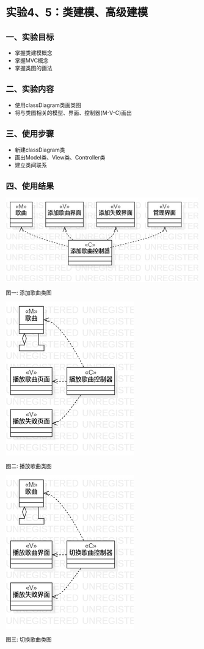 # 实验4、5：类建模、高级建模

## 一、实验目标

+ 掌握类建模概念
+ 掌握MVC概念
+ 掌握类图的画法

## 二、实验内容

+ 使用classDiagram类画类图
+ 将与类图相关的模型、界面、控制器(M-V-C)画出

## 三、使用步骤

+ 新建classDiagram类
+ 画出Model类、View类、Controller类
+ 建立类间联系

## 四、使用结果

![添加歌曲类图](./img/class_1.jpg)

图一: 添加歌曲类图

![播放歌曲类图](./img/class_2.jpg)

图二: 播放歌曲类图

![切换歌曲类图](./img/class_3.jpg)

图三: 切换歌曲类图
